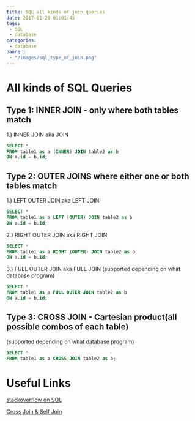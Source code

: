 ```yaml
---
title: SQL all kinds of join queries
date: 2017-01-28 01:01:45
tags:
 - SQL
 - database
categories:
 - database
banner:
 - "/images/sql_type_of_join.png"
---
```

# All kinds of SQL Queries


## Type 1: INNER JOIN - only where both tables match
1.) INNER JOIN aka JOIN

``` SQL
SELECT *
FROM table1 as a (INNER) JOIN table2 as b
ON a.id = b.id;
```

## Type 2: OUTER JOINS where either one or both tables match
1.) LEFT OUTER JOIN aka LEFT JOIN

``` SQL
SELECT *
FROM table1 as a LEFT (OUTER) JOIN table2 as b
ON a.id = b.id;
```

2.) RIGHT OUTER JOIN aka RIGHT JOIN

``` SQL
SELECT *
FROM table1 as a RIGHT (OUTER) JOIN table2 as b
ON a.id = b.id;
```

3.) FULL OUTER JOIN aka FULL JOIN
 (supported depending on what database program)

``` SQL
SELECT *
FROM table1 as a FULL OUTER JOIN table2 as b
ON a.id = b.id;
```

## Type 3: CROSS JOIN - Cartesian product(all possible combos of each table)
 (supported depending on what database program)

``` SQL
SELECT *
FROM table1 as a CROSS JOIN table2 as b;
```

# Useful Links
[stackoverflow on SQL](http://stackoverflow.com/questions/30358982/sql-server-replaces-left-join-for-left-outer-join-in-view-query)

[Cross Join & Self Join](http://egloos.zum.com/sweeper/v/3002332)
